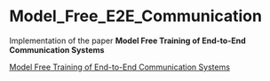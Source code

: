 # Model_Free_E2E_Communication
Implementation of the paper **Model Free Training of End-to-End Communication Systems**


[Model Free Training of End-to-End Communication Systems](https://ieeexplore.ieee.org/document/8792076)

